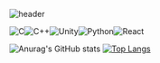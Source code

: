 ![header](https://capsule-render.vercel.app/api?type=waving&color=auto&height=150&section=header&text=Bite%20Snail&fontSize=90)

<img alt="C" src ="https://img.shields.io/badge/C-A8B9CC.svg?&style=for-the-badge&logo=C&logoColor=white"/><img alt="C++" src ="https://img.shields.io/badge/C++-B5B9BE.svg?&style=for-the-badge&logo=C%2B%2B&logoColor=orange"/><img alt="Unity" src ="https://img.shields.io/badge/Unity-000000.svg?&style=for-the-badge&logo=Unity&logoColor=white"/><img alt="Python" src ="https://img.shields.io/badge/Python-1585FF.svg?&style=for-the-badge&logo=Python&logoColor=white"/><img alt="React" src ="https://img.shields.io/badge/React-800080.svg?&style=for-the-badge&logo=React&logoColor=white"/>

![Anurag's GitHub stats](https://github-readme-stats.vercel.app/api?username=bitesnail&show_icons=true) [![Top Langs](https://github-readme-stats.vercel.app/api/top-langs/?username=bitesnail&layout=compact)](https://github.com/anuraghazra/github-readme-stats)
